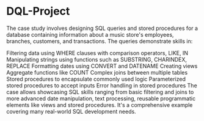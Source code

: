 # DQL-Project
The case study involves designing SQL queries and stored procedures for a database containing information about a music store's employees, branches, customers, and transactions. The queries demonstrate skills in:

Filtering data using WHERE clauses with comparison operators, LIKE, IN
Manipulating strings using functions such as SUBSTRING, CHARINDEX, REPLACE
Formatting dates using CONVERT and DATENAME
Creating views
Aggregate functions like COUNT
Complex joins between multiple tables
Stored procedures to encapsulate commonly used logic
Parameterized stored procedures to accept inputs
Error handling in stored procedures
The case allows showcasing SQL skills ranging from basic filtering and joins to more advanced date manipulation, text processing, reusable programmatic elements like views and stored procedures. It's a comprehensive example covering many real-world SQL development needs.
